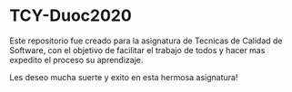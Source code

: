 # TCY-Duoc2020

Este repositorio fue creado para la asignatura de Tecnicas de Calidad de Software, con el objetivo de facilitar el trabajo de todos y hacer mas expedito el proceso su aprendizaje.

Les deseo mucha suerte y exito en esta hermosa asignatura!
